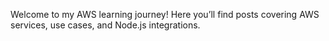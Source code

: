 Welcome to my AWS learning journey! Here you’ll find posts covering AWS services, use cases, and Node.js integrations.
